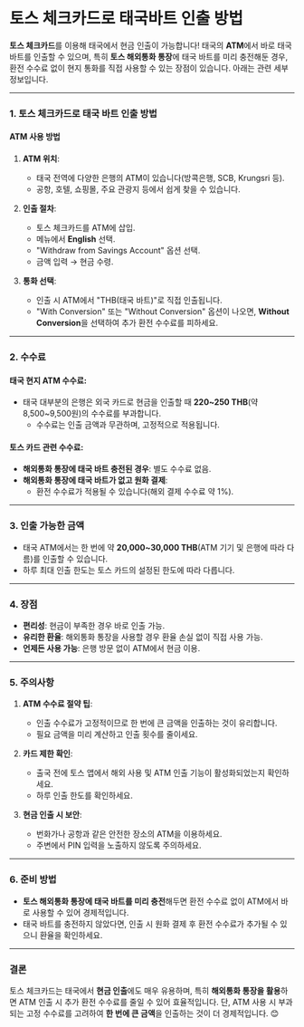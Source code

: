# 토스 체크카드로 태국바트 인출 방법

**토스 체크카드**를 이용해 태국에서 현금 인출이 가능합니다! 태국의 **ATM**에서 바로 태국 바트를 인출할 수 있으며, 특히 **토스 해외통화 통장**에 태국 바트를 미리 충전해둔 경우, 환전 수수료 없이 현지 통화를 직접 사용할 수 있는 장점이 있습니다. 아래는 관련 세부 정보입니다.

---

### **1. 토스 체크카드로 태국 바트 인출 방법**
#### **ATM 사용 방법**
1. **ATM 위치**:
   - 태국 전역에 다양한 은행의 ATM이 있습니다(방콕은행, SCB, Krungsri 등).
   - 공항, 호텔, 쇼핑몰, 주요 관광지 등에서 쉽게 찾을 수 있습니다.

2. **인출 절차**:
   - 토스 체크카드를 ATM에 삽입.
   - 메뉴에서 **English** 선택.
   - "Withdraw from Savings Account" 옵션 선택.
   - 금액 입력 → 현금 수령.

3. **통화 선택**:
   - 인출 시 ATM에서 "THB(태국 바트)"로 직접 인출됩니다.
   - "With Conversion" 또는 "Without Conversion" 옵션이 나오면, **Without Conversion**을 선택하여 추가 환전 수수료를 피하세요.

---

### **2. 수수료**
#### **태국 현지 ATM 수수료**:
- 태국 대부분의 은행은 외국 카드로 현금을 인출할 때 **220~250 THB**(약 8,500~9,500원)의 수수료를 부과합니다.
  - 수수료는 인출 금액과 무관하며, 고정적으로 적용됩니다.

#### **토스 카드 관련 수수료**:
- **해외통화 통장에 태국 바트 충전된 경우**: 별도 수수료 없음.
- **해외통화 통장에 태국 바트가 없고 원화 결제**:
  - 환전 수수료가 적용될 수 있습니다(해외 결제 수수료 약 1%).

---

### **3. 인출 가능한 금액**
- 태국 ATM에서는 한 번에 약 **20,000~30,000 THB**(ATM 기기 및 은행에 따라 다름)를 인출할 수 있습니다.
- 하루 최대 인출 한도는 토스 카드의 설정된 한도에 따라 다릅니다.

---

### **4. 장점**
- **편리성**: 현금이 부족한 경우 바로 인출 가능.
- **유리한 환율**: 해외통화 통장을 사용할 경우 환율 손실 없이 직접 사용 가능.
- **언제든 사용 가능**: 은행 방문 없이 ATM에서 현금 이용.

---

### **5. 주의사항**
1. **ATM 수수료 절약 팁**:
   - 인출 수수료가 고정적이므로 한 번에 큰 금액을 인출하는 것이 유리합니다.
   - 필요 금액을 미리 계산하고 인출 횟수를 줄이세요.

2. **카드 제한 확인**:
   - 출국 전에 토스 앱에서 해외 사용 및 ATM 인출 기능이 활성화되었는지 확인하세요.
   - 하루 인출 한도를 확인하세요.

3. **현금 인출 시 보안**:
   - 번화가나 공항과 같은 안전한 장소의 ATM을 이용하세요.
   - 주변에서 PIN 입력을 노출하지 않도록 주의하세요.

---

### **6. 준비 방법**
- **토스 해외통화 통장에 태국 바트를 미리 충전**해두면 환전 수수료 없이 ATM에서 바로 사용할 수 있어 경제적입니다.
- 태국 바트를 충전하지 않았다면, 인출 시 원화 결제 후 환전 수수료가 추가될 수 있으니 환율을 확인하세요.

---

### **결론**
토스 체크카드는 태국에서 **현금 인출**에도 매우 유용하며, 특히 **해외통화 통장을 활용**하면 ATM 인출 시 추가 환전 수수료를 줄일 수 있어 효율적입니다. 단, ATM 사용 시 부과되는 고정 수수료를 고려하여 **한 번에 큰 금액**을 인출하는 것이 더 경제적입니다. 😊